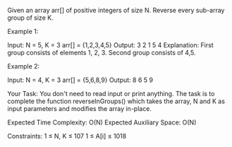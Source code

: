 Given an array arr[] of positive integers of size N. Reverse every sub-array group of size K.

 

Example 1:

Input:
N = 5, K = 3
arr[] = {1,2,3,4,5}
Output: 3 2 1 5 4
Explanation: First group consists of elements
1, 2, 3. Second group consists of 4,5.

 

Example 2:

Input:
N = 4, K = 3
arr[] = {5,6,8,9}
Output: 8 6 5 9

 

Your Task:
You don't need to read input or print anything. The task is to complete the function reverseInGroups() which takes the array, N and K as input parameters and modifies the array in-place. 

 

Expected Time Complexity: O(N)
Expected Auxiliary Space: O(N)

 

Constraints:
1 ≤ N, K ≤ 107
1 ≤ A[i] ≤ 1018
